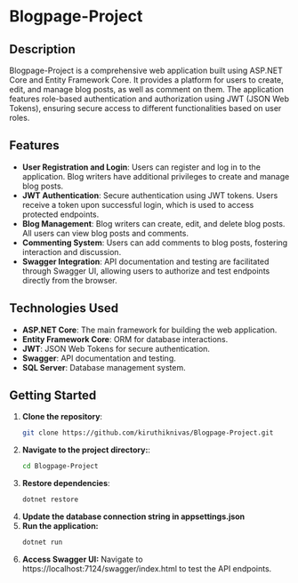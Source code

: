 # Blogpage-Project

## Description

Blogpage-Project is a comprehensive web application built using ASP.NET Core and Entity Framework Core. It provides a platform for users to create, edit, and manage blog posts, as well as comment on them. The application features role-based authentication and authorization using JWT (JSON Web Tokens), ensuring secure access to different functionalities based on user roles.

## Features

- **User Registration and Login**: Users can register and log in to the application. Blog writers have additional privileges to create and manage blog posts.
- **JWT Authentication**: Secure authentication using JWT tokens. Users receive a token upon successful login, which is used to access protected endpoints.
- **Blog Management**: Blog writers can create, edit, and delete blog posts. All users can view blog posts and comments.
- **Commenting System**: Users can add comments to blog posts, fostering interaction and discussion.
- **Swagger Integration**: API documentation and testing are facilitated through Swagger UI, allowing users to authorize and test endpoints directly from the browser.

## Technologies Used

- **ASP.NET Core**: The main framework for building the web application.
- **Entity Framework Core**: ORM for database interactions.
- **JWT**: JSON Web Tokens for secure authentication.
- **Swagger**: API documentation and testing.
- **SQL Server**: Database management system.

## Getting Started

1. **Clone the repository**:
   ```bash
   git clone https://github.com/kiruthiknivas/Blogpage-Project.git
   ```
2. **Navigate to the project directory:**:
   ```bash
   cd Blogpage-Project
   ```
4. **Restore dependencies**:
   ```bash
   dotnet restore
   ```
5. **Update the database connection string in appsettings.json**
6. **Run the application:**
   ```bash
   dotnet run
   ```
7. **Access Swagger UI:**
   Navigate to https://localhost:7124/swagger/index.html to test the API endpoints.
   

